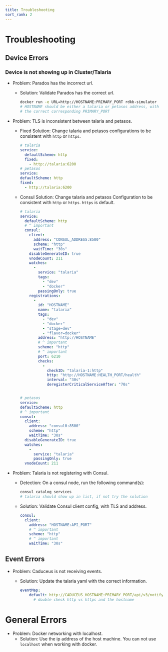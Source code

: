 ```yaml
---
title: Troubleshooting
sort_rank: 2
---
```


# Troubleshooting

## Device Errors

### Device is not showing up in Cluster/Talaria

- Problem: Parados has the incorrect url.

  - Solution: Validate Parados has the correct url.

    ```bash
    docker run -e URL=http://HOSTNAME:PRIMARY_PORT rdkb-simulator
    # HOSTNAME should be either a talaria or petasos address, with
    # the correct corresponding PRIMARY_PORT
    ```

- Problem: TLS is inconsistent between talaria and petasos.

  - Fixed Solution: Change talaria and petasos configurations to be consistent with `http` or `https`.

    ```yaml
    # talaria  
    service:
      defaultScheme: http
      fixed:
        - http://talaria:6200
    # petasos
    service:
    defaultScheme: http
    fixed:
      - http://talaria:6200
    ```

  - Consul Solution: Change talaria and petasos Configuration to be consistent with `http` or `https`. `https` is default.

    ```yaml
    # talaria  
    service:
      defaultScheme: http
      # ^ important
      consul:
        client:
          address: "CONSUL_ADDRESS:8500"
          scheme: "http"
          waitTime: "30s"
        disableGenerateID: true
        vnodeCount: 211
        watches:
          -
            service: "talaria"
            tags:
              - "dev"
              - "docker"
            passingOnly: true
        registrations:
          -
            id: "HOSTNAME"
            name: "talaria"
            tags:
              - "dev"
              - "docker"
              - "stage=dev"
              - "flavor=docker"
            address: "http://HOSTNAME"
            # ^ important
            scheme: "http"
            # ^ important
            port: 6210
            checks:
              -
                checkID: "talaria-1:http"
                http: "http://HOSTNAME:HEALTH_PORT/health"
                interval: "30s"
                deregisterCriticalServiceAfter: "70s"


    # petasos
    service:
    defaultScheme: http
    # ^ important
    consul:
      client:
        address: "consul0:8500"
        scheme: "http"
        waitTime: "30s"
      disableGenerateID: true
      watches:
        -
          service: "talaria"
          passingOnly: true
      vnodeCount: 211
    ```

- Problem: Talaria is not registering with Consul.

  - Detection: On a consul node, run the following command(s):

    ```bash
    consul catalog services
    # talaria should show up in list, if not try the solution
    ```

  - Solution: Validate Consul client config, with TLS and address.

    ```yaml
    consul:
      client:
        address: "HOSTNAME:API_PORT"
        # ^ important
        scheme: "http"
        # ^ important
        waitTime: "30s"
    ```

## Event Errors
- Problem: Caduceus is not receiving events.
  - Solution: Update the talaria yaml with the correct information.

    ```yaml
    eventMap:
        default: http://CADUCEUS_HOSTNAME:PRIMARY_PORT/api/v3/notify
          # double check http vs https and the hostname
    ```

# General Errors
- Problem: Docker networking with localhost.
  - Solution: Use the ip address of the host machine.
  You can not use `localhost` when working with docker.
